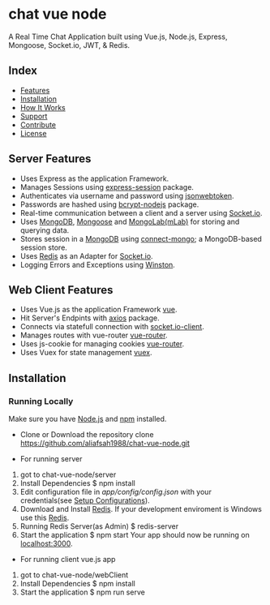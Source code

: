 # chat vue node
A Real Time Chat Application built using Vue.js, Node.js, Express, Mongoose, Socket.io, JWT, & Redis.

## Index
+ [Features](#features)
+ [Installation](#installation)
+ [How It Works](#how-it-works)
+ [Support](#support)
+ [Contribute](#contribute)
+ [License](#license)

## Server Features
+ Uses Express as the application Framework.
+ Manages Sessions using [express-session](https://github.com/expressjs/session) package.
+ Authenticates via username and password using [jsonwebtoken](https://github.com/auth0/node-jsonwebtoken).
+ Passwords are hashed using [bcrypt-nodejs](https://github.com/shaneGirish/bcrypt-nodejs) package.
+ Real-time communication between a client and a server using [Socket.io](https://github.com/socketio/socket.io).
+ Uses [MongoDB](https://github.com/mongodb/mongo), [Mongoose](https://github.com/Automattic/mongoose) and [MongoLab(mLab)](https://mlab.com/) for storing and querying data.
+ Stores session in a [MongoDB](https://github.com/mongodb/mongo) using [connect-mongo](https://github.com/kcbanner/connect-mongo); a MongoDB-based session store.
+ Uses [Redis](https://github.com/antirez/redis) as an Adapter for [Socket.io](https://github.com/socketio/socket.io).
+ Logging Errors and Exceptions using [Winston](https://github.com/winstonjs/winston).

## Web Client Features
+ Uses Vue.js as the application Framework [vue](https://github.com/vuejs/vue).
+ Hit Server's Endpints with [axios](https://github.com/axios/axios) package.
+ Connects via statefull connection with [socket.io-client](https://github.com/socketio/socket.io-client).
+ Manages routes with vue-router [vue-router](https://github.com/vuejs/vue-router).
+ Uses js-cookie for managing cookies [vue-router](https://github.com/js-cookie/js-cookie).
+ Uses Vuex for state management [vuex](https://github.com/vuejs/vuex).


## Installation
### Running Locally
Make sure you have [Node.js](https://nodejs.org/) and [npm](https://www.npmjs.com/) installed.

- Clone or Download the repository
	clone https://github.com/aliafsah1988/chat-vue-node.git

- For running server
1. got to chat-vue-node/server
2. Install Dependencies
	$ npm install
3. Edit configuration file in _app/config/config.json_ with your credentials(see [Setup Configurations](#configurations)).
4. Download and Install [Redis](http://redis.io/download).
   If your development enviroment is Windows use this [Redis](https://github.com/rgl/redis/downloads).
5. Running Redis Server(as Admin)
	$ redis-server
6. Start the application
	$ npm start
   Your app should now be running on [localhost:3000](http://localhost:3000/).

- For running client vue.js app
1. got to chat-vue-node/webClient
2. Install Dependencies
	$ npm install
6. Start the application
	$ npm run serve
